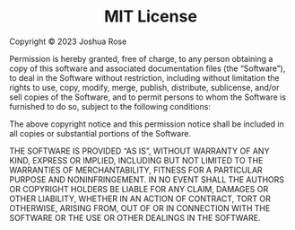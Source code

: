 <html>
<div>
<div align="center">
<h1>
MIT License
</h1>
</div>
<p>
Copyright © 2023 Joshua Rose
</p>
<p>
Permission is hereby granted, free of charge, to any person obtaining a copy of this software and associated documentation files (the “Software”), to deal in the Software without restriction, including without limitation the rights to use, copy, modify, merge, publish, distribute, sublicense, and/or sell copies of the Software, and to permit persons to whom the Software is furnished to do so, subject to the following conditions:
</p>
<p>
The above copyright notice and this permission notice shall be included in all copies or substantial portions of the Software.
</p>
<p>
THE SOFTWARE IS PROVIDED “AS IS”, WITHOUT WARRANTY OF ANY KIND, EXPRESS OR IMPLIED, INCLUDING BUT NOT LIMITED TO THE WARRANTIES OF MERCHANTABILITY, FITNESS FOR A PARTICULAR PURPOSE AND NONINFRINGEMENT. IN NO EVENT SHALL THE AUTHORS OR COPYRIGHT HOLDERS BE LIABLE FOR ANY CLAIM, DAMAGES OR OTHER LIABILITY, WHETHER IN AN ACTION OF CONTRACT, TORT OR OTHERWISE, ARISING FROM, OUT OF OR IN CONNECTION WITH THE SOFTWARE OR THE USE OR OTHER DEALINGS IN THE SOFTWARE.
</p>
</div>
</html>
